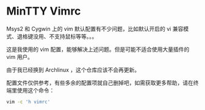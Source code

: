 # MinTTY Vimrc

Msys2 和 Cygwin 上的 vim 默认配置有不少问题，比如默认开启的 vi 兼容模式、退格键没用、不支持鼠标等等。。。

这是我使用的 vim 配置，能够解决上述问题。但是可能不适合使用大量插件的 vim 用户。

由于我已经换到 Archlinux ，这个仓库应该不会再更新。

配置文件仅供参考，有些多余的配置项就自己删掉吧，如需获取更多帮助，请在终端里使用这个命令：

``` bash
vim -c 'h vimrc'

```

